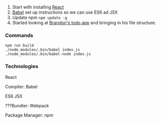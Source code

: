 1. Start with installing [React](https://facebook.github.io/react/docs/installation.html)
2. [Babel](https://babeljs.io/docs/setup/#installation) set up instructions so we can use ES6 ad JSX
3. Update npm `npm update -g`
4. Started looking at [Brandon's todo app](https://github.com/brayhoward/react_to_do) and bringing in his file structure.

### Commands
```
npm run build
./node_modules/.bin/babel index.js  
./node_modules/.bin/babel-node index.js  
```

### Technologies
React

Compiler: Babel

ES6
JSX

???Bundler: Webpack

Package Manager: npm
